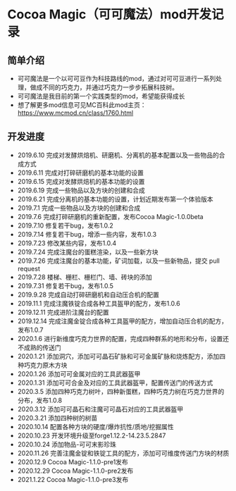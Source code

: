 # Cocoa Magic（可可魔法）mod开发记录

## 简单介绍
- 可可魔法是一个以可可豆作为科技路线的mod，通过对可可豆进行一系列处理，做成不同的巧克力，并通过巧克力一步步拓展科技树。
- 可可魔法是我目前的第一个实践类型的mod，希望能获得成长
- 想了解更多mod信息可见MC百科此mod主页：https://www.mcmod.cn/class/1760.html

## 开发进度
- 2019.6.10  完成对发酵烘焙机、研磨机、分离机的基本配置以及一些物品的合成方式
- 2019.6.11  完成对打碎研磨机的基本功能的设置
- 2019.6.15  完成对发酵烘焙机的基本功能的设置
- 2019.6.19  完成一些物品以及方块的创建和合成
- 2019.6.21  完成分离机的基本功能的设置，计划近期发布第一个体验版本
- 2019.7.1   完成一些物品以及方块的创建和合成
- 2019.7.6   完成打碎研磨机的重新配置，发布Cocoa Magic-1.0.0beta
- 2019.7.10  修复若干bug，发布1.0.2
- 2019.7.14  修复若干bug，增添一些内容，发布1.0.3
- 2019.7.23  修改某些内容，发布1.0.4
- 2019.7.24  完成注魔台的蛋糕渲染，以及一些新方块
- 2019.7.26  完成注魔台的基本功能，矿词加载，以及一些新物品，提交 pull request
- 2019.7.28  楼梯、栅栏、栅栏门、墙、砖块的添加
- 2019.7.31  修复若干bug，发布1.0.5
- 2019.9.28  完成自动打碎研磨机和自动压合机的配置
- 2019.11.1  完成注魔铁锭合成各种工具盔甲的配方，发布1.0.6
- 2019.12.11 完成进阶注魔台的配置
- 2019.12.14 完成注魔金锭合成各种工具盔甲的配方，增加自动压合机的配方，发布1.0.7
- 2020.1.6   进行新维度巧克力世界的配置，完成四种群系的地形和分布，设置还不成熟的传送门
- 2020.1.21  添加洞穴，添加可可晶石矿脉和可可金属矿脉和烧炼配方，添加四种巧克力原木方块
- 2020.1.26  添加可可金属对应的工具武器盔甲
- 2020.1.31  添加可可合金及对应的工具武器盔甲，配置传送门的传送方式
- 2020.3.5   添加四种巧克力树叶，四种新蛋糕，四种巧克力树在巧克力世界的分布，发布1.0.8
- 2020.3.12  添加可可晶石和注魔可可晶石对应的工具武器盔甲
- 2020.3.21  添加四种树的树苗
- 2020.10.14 配置各种方块的硬度/爆炸抗性/质地/挖掘属性
- 2020.10.23 开发环境升级至forge1.12.2-14.23.5.2847
- 2020.10.24 添加物品-可可末影珍珠
- 2020.11.26 完善注魔金锭和铁锭工具的配方，添加可可维度传送门方块的材质
- 2020.12.9  Cocoa Magic-1.1.0-pre1发布
- 2020.12.29 Cocoa Magic-1.1.0-pre2发布
- 2021.1.22  Cocoa Magic-1.1.0-pre3发布
